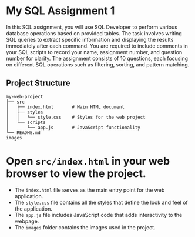 # My SQL Assignment 1

In this SQL assignment, you will use SQL Developer to perform various database operations based on provided tables. The task involves writing SQL queries to extract specific information and displaying the results immediately after each command. You are required to include comments in your SQL scripts to record your name, assignment number, and question number for clarity. The assignment consists of 10 questions, each focusing on different SQL operations such as filtering, sorting, and pattern matching. 

## Project Structure

```
my-web-project
├── src
│   ├── index.html       # Main HTML document
│   ├── styles
│   │   └── style.css    # Styles for the web project
│   └── scripts
│       └── app.js       # JavaScript functionality
└── README.md  
images
```



# Open `src/index.html` in your web browser to view the project.



- The `index.html` file serves as the main entry point for the web application.
- The `style.css` file contains all the styles that define the look and feel of the application.
- The `app.js` file includes JavaScript code that adds interactivity to the webpage.
- The `images` folder contains the images used in the project.



